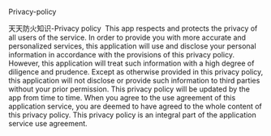 Privacy-policy

天天防火知识-Privacy policy  This app respects and protects the privacy of all users of the service. In order to provide you with more accurate and personalized services, this application will use and disclose your personal information in accordance with the provisions of this privacy policy. However, this application will treat such information with a high degree of diligence and prudence. Except as otherwise provided in this privacy policy, this application will not disclose or provide such information to third parties without your prior permission. This privacy policy will be updated by the app from time to time. When you agree to the use agreement of this application service, you are deemed to have agreed to the whole content of this privacy policy. This privacy policy is an integral part of the application service use agreement.
